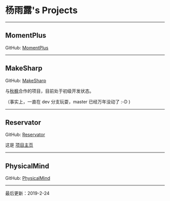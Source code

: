 # 杨雨露's Projects

---

## MomentPlus

GitHub: [MomentPlus](https://github.com/tanpero/MomentPlus/)

---

## MakeSharp

GitHub: [MakeSharp](https://github.com/tanpero-project/MakeSharp/)

与[秋枫](https://github.com/qiufeng54321)合作的项目，目前处于初级开发状态。

（事实上，一直在 dev 分支玩耍，master 已经万年没动了 :-D  )

---

## Reservator

GitHub: [Reservator](https://github.com/tanpero/Reservator/)

这是 [项目主页](reservator-project) 

---

## PhysicalMind

GitHub: [PhysicalMind](https://github.com/tanpero/PhysicalMind/)

---

最后更新：2019-2-24

